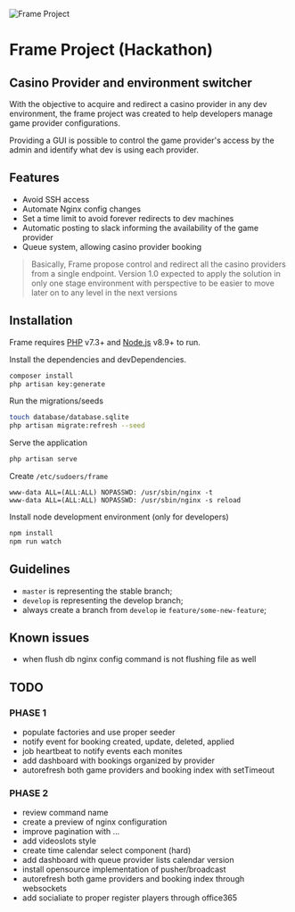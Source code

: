 ![Frame Project](https://www.videoslots.com/diamondbet/images/logo.png)
# Frame Project (Hackathon)

## Casino Provider and environment switcher

With the objective to acquire and redirect a casino provider in any dev environment, the frame project was created to
help developers manage game provider configurations.

Providing a GUI is possible to control the game provider's access by the admin and identify what dev is using each
provider.

## Features
- Avoid SSH access
- Automate Nginx config changes
- Set a time limit to avoid forever redirects to dev machines
- Automatic posting to slack informing the availability of the game provider
- Queue system, allowing casino provider booking


> Basically, Frame propose control and redirect all the casino providers from a single endpoint.
> Version 1.0 expected to apply the solution in only one stage environment with perspective to be easier to move later on to any  level in the next versions

## Installation
Frame requires [PHP](https://www.php.net/downloads.php) v7.3+ and [Node.js](https://nodejs.org/) v8.9+ to run.

Install the dependencies and devDependencies.

```sh
composer install
php artisan key:generate
```

Run the migrations/seeds

```sh
touch database/database.sqlite
php artisan migrate:refresh --seed
```

Serve the application

```sh
php artisan serve
```

Create `/etc/sudoers/frame`

```
www-data ALL=(ALL:ALL) NOPASSWD: /usr/sbin/nginx -t
www-data ALL=(ALL:ALL) NOPASSWD: /usr/sbin/nginx -s reload
```

Install node development environment (only for developers)
```sh
npm install
npm run watch
```

## Guidelines

- `master` is representing the stable branch;
- `develop` is representing the develop branch;
- always create a branch from `develop` ie `feature/some-new-feature`;

## Known issues

- when flush db nginx config command is not flushing file as well

## TODO

### PHASE 1
- populate factories and use proper seeder
- notify event for booking created, update, deleted, applied
- job heartbeat to notify events each monites
- add dashboard with bookings organized by provider
- autorefresh both game providers and booking index with setTimeout

### PHASE 2
- review command name
- create a preview of nginx configuration
- improve pagination with ...
- add videoslots style
- create time calendar select component (hard)
- add dashboard with queue provider lists calendar version
- install opensource implementation of pusher/broadcast
- autorefresh both game providers and booking index through websockets
- add socialiate to proper register players through office365